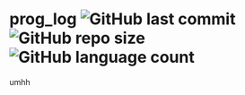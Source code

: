 # prog_log ![GitHub last commit](https://img.shields.io/github/last-commit/hxyro/prog_log?color=g) ![GitHub repo size](https://img.shields.io/github/repo-size/hxyro/prog_log?color=g) ![GitHub language count](https://img.shields.io/github/languages/count/hxyro/prog_log?color=g) 
umhh
